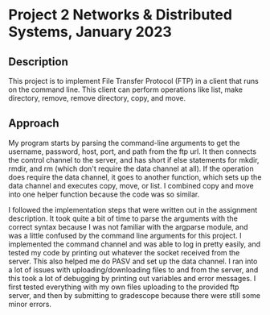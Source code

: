 # Project 2 Networks & Distributed Systems, January 2023
## Description
This project is to implement File Transfer Protocol (FTP) in a client that runs on the command line. 
This client can perform operations like list, make directory, remove, remove directory, copy, and move.

## Approach
My program starts by parsing the command-line arguments to get the username, password, host, port,
and path from the ftp url. It then connects the control channel to the server, and has short if
else statements for mkdir, rmdir, and rm (which don't require the data channel at all). If the
operation does require the data channel, it goes to another function, which sets up the data channel
and executes copy, move, or list. I combined copy and move into one helper function because the 
code was so similar.

I followed the implementation steps that were written out in the assignment description. It took 
quite a bit of time to parse the arguments with the correct syntax because I was not familiar with
the argparse module, and was a little confused by the command line arguments for this project. 
I implemented the command channel and was able to log in pretty easily, and tested my code by 
printing out whatever the socket received from the server. This also helped me do PASV and set up 
the data channel. I ran into a lot of issues with uploading/downloading files to and from the server,
and this took a lot of debugging by printing out variables and error messages. I first tested everything
with my own files uploading to the provided ftp server, and then by submitting to gradescope because
there were still some minor errors.
